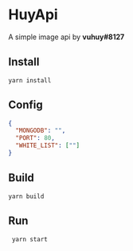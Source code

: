 # HuyApi
A simple image api by **vuhuy#8127**
## Install
```yarn install```
## Config
```json
{
  "MONGODB": "",
  "PORT": 80,
  "WHITE_LIST": [""]
}
```
## Build 
```yarn build```
## Run 
``` yarn start```
